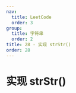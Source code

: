 ```yaml
---
nav:
  title: LeetCode
  order: 3
group:
  title: 字符串
  order: 2
title: 28 - 实现 strStr()
order: 28
---
```


# 实现 strStr()

